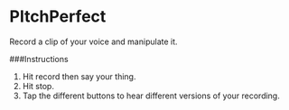# PItchPerfect
Record a clip of your voice and manipulate it. 

###Instructions
1. Hit record then say your thing.
2. Hit stop.
3. Tap the different buttons to hear different versions of your recording. 
